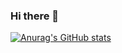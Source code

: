 ### Hi there 👋

[![Anurag's GitHub stats](https://github-readme-stats.vercel.app/api?username=Arcangellmar)](https://github.com/anuraghazra/github-readme-stats)
